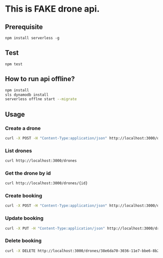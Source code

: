 # This is FAKE drone api.

## Prerequisite

`npm install serverless -g`

## Test

`npm test`

## How to run api offline?

```bash
npm install
sls dynamodb install
serverless offlne start --migrate
```


## Usage

### Create a drone

```bash
curl -X POST -H "Content-Type:application/json" http://localhost:3000/drones --data '{ "name": "Thook", "location": { "lon": 60.161679 ,"lat": 24.957612}}'
```

### List drones
```bash
curl http://localhost:3000/drones
```

### Get the drone by id
```bash
curl http://localhost:3000/drones/{id}
```

### Create booking
```bash
curl -X POST -H "Content-Type:application/json" http://localhost:3000/drones/booking --data '{  "droneId": "38e6da70-3036-11e7-bbe6-8b20de079d19", "route": {  "from": { "lon": 60.161679 ,"lat": 24.957612}, "to": { "lon": 60.161679 ,"lat": 24.957612}}}'
```

### Update booking
```bash
curl -X PUT -H "Content-Type:application/json" http://localhost:3000/drones/9bc999d0-3035-11e7-89fa-990ea7966214/booking --data '{   "route": {  "from": { "lon": 70 ,"lat": 80}, "to": { "lon": 71 ,"lat": 72}}}'
```

### Delete booking
```bash
curl -X DELETE http://localhost:3000/drones/38e6da70-3036-11e7-bbe6-8b20de079d19/booking
```